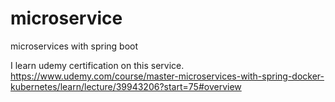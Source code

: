 # microservice
microservices with spring boot

I learn udemy certification on this service. 
https://www.udemy.com/course/master-microservices-with-spring-docker-kubernetes/learn/lecture/39943206?start=75#overview
